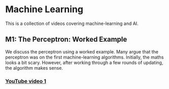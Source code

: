 # Machine Learning
This is a collection of videos covering machine-learning and AI.

## M1: The Perceptron: Worked Example
We discuss the perceptron using a worked example. Many argue that the perceptron was on the first machine-learning algorithms. Initially, the maths looks a bit scary. However, after working through a few rounds of updating, the algorithm makes sense. 
### [YouTube video 1](https://youtu.be/Ai8vYJNSDiQ)

